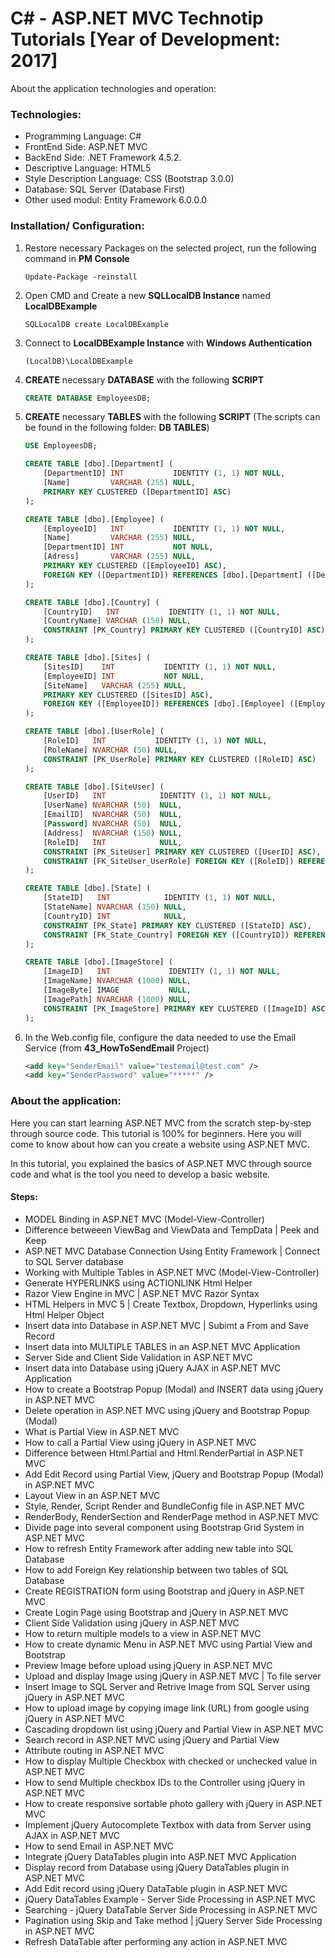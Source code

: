 # C# - ASP.NET MVC Technotip Tutorials [Year of Development: 2017]

About the application technologies and operation:

### Technologies:
- Programming Language: C#
- FrontEnd Side: ASP.NET MVC
- BackEnd Side: .NET Framework 4.5.2.
- Descriptive Language: HTML5
- Style Description Language: CSS (Bootstrap 3.0.0)
- Database: SQL Server (Database First)
- Other used modul: Entity Framework 6.0.0.0

### Installation/ Configuration:

1. Restore necessary Packages on the selected project, run the following command in **PM Console**

   ```
   Update-Package -reinstall
   ```
   
2. Open CMD and Create a new **SQLLocalDB Instance** named **LocalDBExample**

   ```
   SQLLocalDB create LocalDBExample
   ```

3. Connect to **LocalDBExample Instance** with **Windows Authentication**

   ```
   (LocalDB)\LocalDBExample
   ```
   
4. **CREATE** necessary **DATABASE** with the following **SCRIPT**

   ```SQL
   CREATE DATABASE EmployeesDB;
   ```
   
5. **CREATE** necessary **TABLES** with the following **SCRIPT** (The scripts can be found in the following folder: **DB TABLES**)

   ```SQL
   USE EmployeesDB;

   CREATE TABLE [dbo].[Department] (
       [DepartmentID] INT           IDENTITY (1, 1) NOT NULL,
       [Name]         VARCHAR (255) NULL,
       PRIMARY KEY CLUSTERED ([DepartmentID] ASC)
   );

   CREATE TABLE [dbo].[Employee] (
       [EmployeeID]   INT           IDENTITY (1, 1) NOT NULL,
       [Name]         VARCHAR (255) NULL,
       [DepartmentID] INT           NOT NULL,
       [Adress]       VARCHAR (255) NULL,
       PRIMARY KEY CLUSTERED ([EmployeeID] ASC),
       FOREIGN KEY ([DepartmentID]) REFERENCES [dbo].[Department] ([DepartmentID])
   );

   CREATE TABLE [dbo].[Country] (
       [CountryID]   INT           IDENTITY (1, 1) NOT NULL,
       [CountryName] VARCHAR (150) NULL,
       CONSTRAINT [PK_Country] PRIMARY KEY CLUSTERED ([CountryID] ASC)
   );

   CREATE TABLE [dbo].[Sites] (
       [SitesID]    INT           IDENTITY (1, 1) NOT NULL,
       [EmployeeID] INT           NOT NULL,
       [SiteName]   VARCHAR (255) NULL,
       PRIMARY KEY CLUSTERED ([SitesID] ASC),
       FOREIGN KEY ([EmployeeID]) REFERENCES [dbo].[Employee] ([EmployeeID])
   );

   CREATE TABLE [dbo].[UserRole] (
       [RoleID]   INT           IDENTITY (1, 1) NOT NULL,
       [RoleName] NVARCHAR (50) NULL,
       CONSTRAINT [PK_UserRole] PRIMARY KEY CLUSTERED ([RoleID] ASC)
   );

   CREATE TABLE [dbo].[SiteUser] (
       [UserID]   INT            IDENTITY (1, 1) NOT NULL,
       [UserName] NVARCHAR (50)  NULL,
       [EmailID]  NVARCHAR (50)  NULL,
       [Password] NVARCHAR (50)  NULL,
       [Address]  NVARCHAR (150) NULL,
       [RoleID]   INT            NULL,
       CONSTRAINT [PK_SiteUser] PRIMARY KEY CLUSTERED ([UserID] ASC),
       CONSTRAINT [FK_SiteUser_UserRole] FOREIGN KEY ([RoleID]) REFERENCES [dbo].[UserRole] ([RoleID])
   );

   CREATE TABLE [dbo].[State] (
       [StateID]   INT            IDENTITY (1, 1) NOT NULL,
       [StateName] NVARCHAR (150) NULL,
       [CountryID] INT            NULL,
       CONSTRAINT [PK_State] PRIMARY KEY CLUSTERED ([StateID] ASC),
       CONSTRAINT [FK_State_Country] FOREIGN KEY ([CountryID]) REFERENCES [dbo].[Country] ([CountryID])
   );

   CREATE TABLE [dbo].[ImageStore] (
       [ImageID]   INT             IDENTITY (1, 1) NOT NULL,
       [ImageName] NVARCHAR (1000) NULL,
       [ImageByte] IMAGE           NULL,
       [ImagePath] NVARCHAR (1000) NULL,
       CONSTRAINT [PK_ImageStore] PRIMARY KEY CLUSTERED ([ImageID] ASC)
   );
   ```
   
6. In the Web.config file, configure the data needed to use the Email Service (from **43_HowToSendEmail** Project)

   ```XML
   <add key="SenderEmail" value="testemail@test.com" />
   <add key="SenderPassword" value="*****" />
   ```
  
### About the application:

Here you can start learning ASP.NET MVC from the scratch step-by-step through source code. This tutorial is 100% for beginners. Here you will come to know about how can you create a website using ASP.NET MVC.

In this tutorial, you explained the basics of ASP.NET MVC through source code and what is the tool you need to develop a basic website.

#### Steps:
- MODEL Binding in ASP.NET MVC (Model-View-Controller)
- Difference betweeen ViewBag and ViewData and TempData | Peek and Keep
- ASP.NET MVC Database Connection Using Entity Framework | Connect to SQL Server database
- Working with Multiple Tables in ASP.NET MVC (Model-View-Controller)
- Generate HYPERLINKS using ACTIONLINK Html Helper
- Razor View Engine in MVC | ASP.NET MVC Razor Syntax
- HTML Helpers in MVC 5 | Create Textbox, Dropdown, Hyperlinks using Html Helper Object
- Insert data into Database in ASP.NET MVC | Subimt a From and Save Record
- Insert data into MULTIPLE TABLES in an ASP.NET MVC Application
- Server Side and Client Side Validation in ASP.NET MVC
- Insert data into Database using jQuery AJAX in ASP.NET MVC Application
- How to create a Bootstrap Popup (Modal) and INSERT data using jQuery in ASP.NET MVC
- Delete operation in ASP.NET MVC using jQuery and Bootstrap Popup (Modal)
- What is Partial View in ASP.NET MVC 
- How to call a Partial View using jQuery in ASP.NET MVC
- Difference between Html.Partial and Html.RenderPartial in ASP.NET MVC
- Add Edit Record using Partial View, jQuery and Bootstrap Popup (Modal) in ASP.NET MVC
- Layout View in an ASP.NET MVC
- Style, Render, Script Render and BundleConfig file in ASP.NET MVC
- RenderBody, RenderSection and RenderPage method in ASP.NET MVC
- Divide page into several component using Bootstrap Grid System in ASP.NET MVC
- How to refresh Entity Framework after adding new table into SQL Database
- How to add Foreign Key relationship between two tables of SQL Database
- Create REGISTRATION form using Bootstrap and jQuery in ASP.NET MVC
- Create Login Page using Bootstrap and jQuery in ASP.NET MVC
- Client Side Validation using jQuery in ASP.NET MVC
- How to return multiple models to a view in ASP.NET MVC
- How to create dynamic Menu in ASP.NET MVC using Partial View and Bootstrap
- Preview Image before upload using jQuery in ASP.NET MVC
- Upload and display Image using jQuery in ASP.NET MVC | To file server
- Insert Image to SQL Server and Retrive Image from SQL Server using jQuery in ASP.NET MVC
- How to upload image by copying image link (URL) from google using jQuery in ASP.NET MVC
- Cascading dropdown list using jQuery and Partial View in ASP.NET MVC
- Search record in ASP.NET MVC using jQuery and Partial View
- Attribute routing in ASP.NET MVC
- How to display Multiple Checkbox with checked or unchecked value in ASP.NET MVC
- How to send Multiple checkbox IDs to the Controller using jQuery in ASP.NET MVC
- How to create responsive sortable photo gallery with jQuery in ASP.NET MVC
- Implement jQuery Autocomplete Textbox with data from Server using AJAX in ASP.NET MVC
- How to send Email in ASP.NET MVC
- Integrate jQuery DataTables plugin into ASP.NET MVC Application
- Display record from Database using jQuery DataTables plugin in ASP.NET MVC
- Add Edit record using jQuery DataTable plugin in ASP.NET MVC
- jQuery DataTables Example - Server Side Processing in ASP.NET MVC
- Searching - jQuery DataTable Server Side Processing in ASP.NET MVC
- Pagination using Skip and Take method | jQuery Server Side Processing in ASP.NET MVC
- Refresh DataTable after performing any action in ASP.NET MVC
